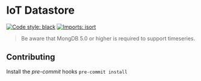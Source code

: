 # IoT Datastore

[![Code style: black](https://img.shields.io/badge/code%20style-black-000000.svg)](https://github.com/psf/black)
[![Imports: isort](https://img.shields.io/badge/%20imports-isort-%231674b1?style=flat&labelColor=ef8336)](https://pycqa.github.io/isort/)

> Be aware that MongDB 5.0 or higher is required to support timeseries.

## Contributing

Install the *pre-commit* hooks `pre-commit install`

